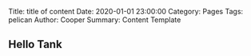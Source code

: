 Title: title of content
Date: 2020-01-01 23:00:00
Category: Pages
Tags: pelican
Author: Cooper
Summary: Content Template

## Hello Tank
